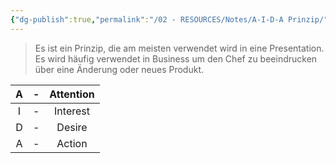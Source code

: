 ```yaml
---
{"dg-publish":true,"permalink":"/02 - RESOURCES/Notes/A-I-D-A Prinzip/","tags":["GFN/prüfungsrelevant/AP1","GFN/LF07"],"noteIcon":"","updated":"2025-03-10T10:08:18.000+01:00"}
---
```


> Es ist ein Prinzip, die am meisten verwendet wird in eine Presentation.
> Es wird häufig verwendet in Business um den Chef zu beeindrucken über eine Änderung oder neues Produkt.

|  A  | -   | Attention |
| :-: | --- | :-------: |
|  I  | -   | Interest  |
|  D  | -   |  Desire   |
|  A  | -   |  Action   |
